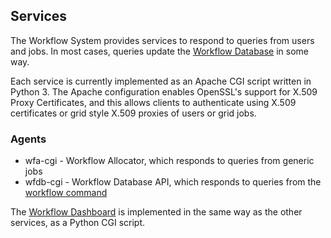## Services

The Workflow System provides services to respond to queries from users and
jobs. In most cases, queries update the [Workflow Database](database.md)
in some way.

Each service is currently implemented as an Apache CGI script written in
Python 3. The Apache configuration enables OpenSSL's support for X.509 Proxy
Certificates, and this allows 
clients to authenticate using X.509 certificates or grid style X.509
proxies of users or grid jobs. 

### Agents

- wfa-cgi - Workflow Allocator, which responds to queries from generic jobs
- wfdb-cgi - Workflow Database API, which responds to queries from the [workflow command](workflow-command.md)

The [Workflow Dashboard](dashboard.md) is implemented in the same way as the
other services, as a Python CGI script.
